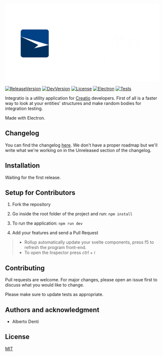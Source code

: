 ![Readme Image](https://github.com/Windyle/Integratio/blob/development/static/readme-image.png?raw=true)

[![ReleaseVersion](https://img.shields.io/badge/Latest%20Release-WIP-lightgrey)]() [![DevVersion](https://img.shields.io/badge/Dev%20Version-0.0.1-blue)]() [![License](https://img.shields.io/badge/License-MIT-blue)]() [![Electron](https://img.shields.io/badge/Electron-17.X-blue)]() [![Tests](https://img.shields.io/badge/Tests-None-lightgrey)]()

Integratio is a utility application for [Creatio](https://www.creatio.com/it) developers.
First of all is a faster way to look at your entities' structures and make random bodies for integration testing.

Made with Electron.

## Changelog

You can find the changelog [here](https://github.com/Windyle/Integratio/blob/main/CHANGELOG.md).
We don't have a proper roadmap but we'll write what we're working on in the Unreleased section of the changelog.

## Installation

Waiting for the first release.

## Setup for Contributors

1. Fork the repository

2. Go inside the root folder of the project and run: `npm install`

3. To run the application: `npm run dev`

4. Add your features and send a Pull Request

> - Rollup automatically update your svelte components, press f5 to refresh the program front-end.
> - To open the Inspector press _ctrl + i_

## Contributing

Pull requests are welcome. For major changes, please open an issue first to discuss what you would like to change.

Please make sure to update tests as appropriate.

## Authors and acknowledgment

- Alberto Denti

## License

[MIT](https://choosealicense.com/licenses/mit/)
